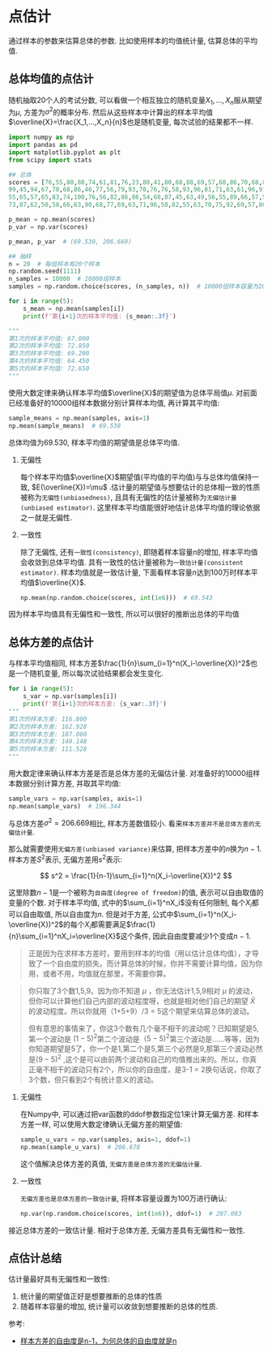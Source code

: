 # 点估计

通过样本的参数来估算总体的参数. 比如使用样本的均值统计量, 估算总体的平均值.

## 总体均值的点估计
随机抽取20个人的考试分数, 可以看做一个相互独立的随机变量$X_1,...,X_n$服从期望为$\mu$, 方差为$\sigma^2$的概率分布. 然后从这些样本中计算出的样本平均值$\overline{X}=\frac{X_1,...,X_n}{n}$也是随机变量, 每次试验的结果都不一样.
```python
import numpy as np
import pandas as pd
import matplotlib.pyplot as plt
from scipy import stats

## 总体
scores = [76,55,80,80,74,61,81,76,23,80,41,80,68,88,69,57,68,86,70,68,81,73,70,90,93,79,66,92,88,81,52,72,59,68,74,72,63,89,45,81,42,76,57,83,71,74,55,60,73,79,100,73,85,47,50,65,52,92,64,91,92,71,78,69,78,77,68,78,96,81,75,72,55,55,75,49,59,89,
99,45,94,67,70,68,86,46,77,56,79,93,70,76,76,58,93,96,81,71,63,61,96,91,69,46,28,54,68,91,60,78,90,72,68,50,52,76,67,72,69,80,58,65,98,58,66,61,77,85,63,64,66,78,59,64,34,49,68,83,74,54,49,73,45,86,71,46,56,59,58,48,57,60,59,87,72,
55,65,57,65,83,74,100,76,56,82,86,86,54,68,87,45,63,49,56,55,89,66,57,54,72,70,90,78,49,61,86,61,96,54,79,57,62,86,68,82,77,81,57,67,76,57,94,58,65,55,38,97,67,63,67,91,56,80,64,61,79,85,62,58,52,87,61,42,91,49,82,73,74,61,75,45,79,93,83,40,55,67,77,68,63,79,87,67,81,31,56,65,63,75,85,78,61,47,78,42,80,67,52,74,70,69,69,76,84,77,85,69,94,79,62,54,73,50,55,74,61,56,69,71,67,64,83,75,67,100,
73,87,62,50,58,66,63,90,68,77,69,63,71,96,58,82,55,63,70,75,92,69,57,80,65,74,68,41,78,79,84,97,52,78,76,64,76,77,52,74,56,60,43,63,67,78,70,47,83,68,77,84,91,99,69,75,54,86,52,43,82,62,82,76,46,29,54,70,52,60,48,73,71,63,91,92,78,43,53,76,61,63,83,78,90,64,91,62,92,72,57,46,65,66,83,68,64,86,67,61,79,63,80,61,67,72,64,70,82,76,77,60,83,80,85]

p_mean = np.mean(scores)
p_var = np.var(scores)

p_mean, p_var  # (69.530, 206.669)

## 抽样
n = 20  # 每组样本有20个样本
np.random.seed(1111)
n_samples = 10000  # 10000组样本
samples = np.random.choice(scores, (n_samples, n))  # 10000组样本容量为20的样本数据.

for i in range(5):
    s_mean = np.mean(samples[i])
    print(f'第{i+1}次的样本平均值: {s_mean:.3f}')

"""
第1次的样本平均值: 67.000
第2次的样本平均值: 72.850
第3次的样本平均值: 69.200
第4次的样本平均值: 64.450
第5次的样本平均值: 72.650
"""
```

使用大数定律来确认样本平均值$\overline{X}$的期望值为总体平局值$\mu$. 对前面已经准备好的10000组样本数据分别计算样本均值, 再计算其平均值:

```python
sample_means = np.mean(samples, axis=1)
np.mean(sample_means)  # 69.538
```
总体均值为69.530, 样本平均值的期望值是总体平均值.

1. 无偏性

    每个样本平均值$\overline{X}$期望值(平均值的平均值)与与总体均值保持一致, $E(\overline{X})=\mu$ .估计量的期望值与想要估计的总体相一致的性质被称为`无偏性(unbiasedness)`, 且具有无偏性的估计量被称为`无偏估计量(unbiased estimator)`. 这里样本平均值能很好地估计总体平均值的理论依据之一就是无偏性.

2. 一致性

    除了无偏性, 还有`一致性(consistency)`, 即随着样本容量$n$的增加, 样本平均值会收敛到总体平均值. 具有一致性的估计量被称为`一致估计量(consistent estimator)`. 样本均值就是一致估计量, 下面看样本容量$n$达到100万时样本平均值$\overline{X}$.

    ```python
    np.mean(np.random.choice(scores, int(1e6)))  # 69.543
    ```

因为样本平均值具有无偏性和一致性, 所以可以很好的推断出总体的平均值



## 总体方差的点估计

与样本平均值相同, 样本方差$\frac{1}{n}\sum_{i=1}^n(X_i-\overline{X})^2$也是一个随机变量, 所以每次试验结果都会发生变化.

```python
for i in range(5):
    s_var = np.var(samples[i])
    print(f'第{i+1}次的样本方差: {s_var:.3f}')
"""
第1次的样本方差: 116.800
第2次的样本方差: 162.928
第3次的样本方差: 187.060
第4次的样本方差: 149.148
第5次的样本方差: 111.528
"""

```
用大数定律来确认样本方差是否是总体方差的无偏估计量. 对准备好的10000组样本数据分别计算方差, 并取其平均值:

```python
sample_vars = np.var(samples, axis=1)
np.mean(sample_vars)  # 196.344
```

与总体方差$\sigma^2=206.669$相比, 样本方差数值较小. 看来`样本方差并不是总体方差的无偏估计量`.

那么就需要使用`无偏方差(unbiased variance)`来估算, 把样本方差中的$n$换为$n-1$. 样本方差$S^2$表示, 无偏方差用$s^2$表示:

$$
s^2 = \frac{1}{n-1}\sum_{i=1}^n(X_i-\overline{X})^2
$$

这里除数$n-1$是一个被称为`自由度(degree of freedom)`的值, 表示可以自由取值的变量的个数. 对于样本平均值, 式中的$\sum_{i=1}^nX_i$没有任何限制, 每个$X_i$都可以自由取值, 所以自由度为$n$. 但是对于方差, 公式中$\sum_{i=1}^n(X_i-\overline{X})^2$的每个$X_i$都需要满足$\frac{1}{n}\sum_{i=1}^nX_i=\overline{X}$这个条件, 因此自由度要减少1个变成$n-1$.


> 正是因为在求样本方差时，要用到样本的均值（用以估计总体均值），才导致了一个自由度的损失。而计算总体的时候，你并不需要计算均值，因为你用，或者不用，均值就在那里，不需要你算。


> 你只取了3个数1,5,9。因为你不知道 $\mu$ ，你无法估计1,5,9相对 $\mu$ 的波动，但你可以计算他们自己内部的波动程度呀，也就是相对他们自己的期望 $\bar{X}$ 的波动程度。所以你就用（1+5+9）/3 = 5这个期望来估算总体的波动。
> 
> 但有意思的事情来了，你这3个数有几个毫不相干的波动呢？已知期望是5,第一个波动是 $(1-5)^2$第二个波动是$（5-5)^2$第三个波动是……等等，因为你知道期望是5了，你一个是1,第二个是5,第三个必然是9,那第三个波动必然是$(9 - 5)^2$ ,这个是可以由前两个波动和自己的均值推出来的。所以，你真正毫不相干的波动只有2个，所以你的自由度，是3-1 = 2换句话说，你取了3个数，但只看到2个有统计意义的波动。

1. 无偏性

    在Numpy中, 可以通过把var函数的ddof参数指定位1来计算无偏方差. 和样本方差一样, 可以使用大数定律确认无偏方差的期望值:

    ```python
    sample_u_vars = np.var(samples, axis=1, ddof=1)
    np.mean(sample_u_vars)  # 206.678
    ```

    这个值解决总体方差的真值, `无偏方差是总体方差的无偏估计量`.

2. 一致性

    `无偏方差也是总体方差的一致估计量`, 将样本容量设置为100万进行确认:

    ```python
    np.var(np.random.choice(scores, int(1e6)), ddof=1)  # 207.083
    ```


接近总体方差的一致估计量. 相对于总体方差, 无偏方差具有无偏性和一致性.


## 点估计总结
估计量最好具有无偏性和一致性:
1. 统计量的期望值正好是想要推断的总体的性质
2. 随着样本容量的增加, 统计量可以收敛到想要推断的总体的性质.



参考:
- [样本方差的自由度是n-1，为何总体的自由度就是n](https://www.zhihu.com/question/36524138)